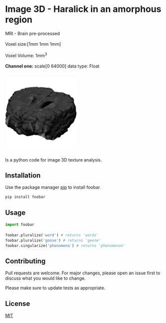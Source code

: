 # Image 3D - Haralick in an amorphous region
MRI - Brain pre-processed <br /><br />
Voxel size:[1mm 1mm 1mm]<br /><br />
Voxel Volume: 1mm<sup>3</sup> <br /><br />
<b>Channel one:</b> scale[0 64000] data type: Float<br /><br /> 

![Brain](brain-preprocessed.png)<br /><br />

Is a python code for image 3D texture analysis.
## Installation

Use the package manager [pip](https://pip.pypa.io/en/stable/) to install foobar.

```bash
pip install foobar
```

## Usage

```python
import foobar

foobar.pluralize('word') # returns 'words'
foobar.pluralize('goose') # returns 'geese'
foobar.singularize('phenomena') # returns 'phenomenon'
```

## Contributing
Pull requests are welcome. For major changes, please open an issue first to discuss what you would like to change.

Please make sure to update tests as appropriate.

## License
[MIT](https://choosealicense.com/licenses/mit/)
